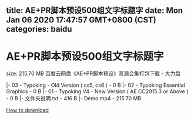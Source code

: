 
title: AE+PR脚本预设500组文字标题字
date: Mon Jan 06 2020 17:47:57 GMT+0800 (CST)    
categories: baidu
---

# AE+PR脚本预设500组文字标题字
size: 215.70 MB
 百度云网盘《AE+PR脚本预设》资源合集打包下载 - 大力盘
 
|- 03 - Typoking - Old Version ( cs5, cs6 ) - 0 B
|- 02 - Typoking Essential Graphics - 0 B
|- 01 - Typoking V4 - New Version ( AE CC2015.3 or Above ) - 0 B
|- 文件夹说明.txt - 416 B
|- Demo.mp4 - 215.70 MB

[How to download](https://bpcam.bemobtrk.com/go/2ceec3aa-1ca2-46d6-b9ff-aaa5c184517c?jno=1657)